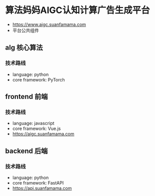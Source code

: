 # 算法妈妈AIGC认知计算广告生成平台
* https://www.aigc.suanfamama.com
* 平台公共组件

## alg 核心算法
### 技术路线
* language: python
* core framework: PyTorch

## frontend 前端
### 技术路线
* language: javascript
* core framework: Vue.js
* https://aigc.suanfamama.com

## backend 后端
### 技术路线
* language: python
* core framework: FastAPI
* https://api.suanfamama.com
